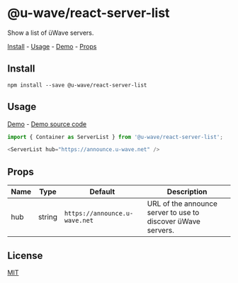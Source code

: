 # @u-wave/react-server-list

Show a list of üWave servers.

[Install][] - [Usage][] - [Demo][] - [Props][]

## Install

```
npm install --save @u-wave/react-server-list
```

## Usage

[Demo][] - [Demo source code][]

```js
import { Container as ServerList } from '@u-wave/react-server-list';

<ServerList hub="https://announce.u-wave.net" />
```

## Props

| Name | Type | Default | Description |
|-|-|-|-|
| hub | string | `https://announce.u-wave.net` | URL of the announce server to use to discover üWave servers. |

## License

[MIT][]

[Install]: #install
[Usage]: #usage
[Props]: #props
[Demo]: https://hub.u-wave.net
[Demo source code]: https://github.com/u-wave/hub/tree/master/client
[MIT]: ./LICENSE
